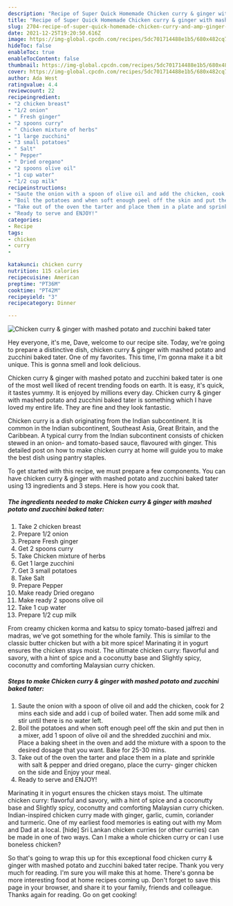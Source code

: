 ```yaml
---
description: "Recipe of Super Quick Homemade Chicken curry & ginger with mashed potato and zucchini baked tater"
title: "Recipe of Super Quick Homemade Chicken curry & ginger with mashed potato and zucchini baked tater"
slug: 2704-recipe-of-super-quick-homemade-chicken-curry-and-amp-ginger-with-mashed-potato-and-zucchini-baked-tater
date: 2021-12-25T19:20:50.616Z
image: https://img-global.cpcdn.com/recipes/5dc701714488e1b5/680x482cq70/chicken-curry-ginger-with-mashed-potato-and-zucchini-baked-tater-recipe-main-photo.jpg
hideToc: false
enableToc: true
enableTocContent: false
thumbnail: https://img-global.cpcdn.com/recipes/5dc701714488e1b5/680x482cq70/chicken-curry-ginger-with-mashed-potato-and-zucchini-baked-tater-recipe-main-photo.jpg
cover: https://img-global.cpcdn.com/recipes/5dc701714488e1b5/680x482cq70/chicken-curry-ginger-with-mashed-potato-and-zucchini-baked-tater-recipe-main-photo.jpg
author: Ada West
ratingvalue: 4.4
reviewcount: 22
recipeingredient:
- "2 chicken breast"
- "1/2 onion"
- " Fresh ginger"
- "2 spoons curry"
- " Chicken mixture of herbs"
- "1 large zucchini"
- "3 small potatoes"
- " Salt"
- " Pepper"
- " Dried oregano"
- "2 spoons olive oil"
- "1 cup water"
- "1/2 cup milk"
recipeinstructions:
- "Saute the onion with a spoon of olive oil and add the chicken, cook for 2 mins each side and add i cup of boiled water. Then add some milk and stir until there is no water left."
- "Boil the potatoes and when soft enough peel off the skin and put then in a mixer, add 1 spoon of olive oil and the shredded zucchini and mix. Place a baking sheet in the oven and add the mixture with a spoon to the desired dosage that you want. Bake for 25-30 mins."
- "Take out of the oven the tarter and place them in a plate and sprinkle with salt & pepper and dried oregano, place the curry- ginger chicken on the side and Enjoy your meal."
- "Ready to serve and ENJOY!"
categories:
- Recipe
tags:
- chicken
- curry
- 

katakunci: chicken curry  
nutrition: 115 calories
recipecuisine: American
preptime: "PT36M"
cooktime: "PT42M"
recipeyield: "3"
recipecategory: Dinner

---
```



![Chicken curry & ginger with mashed potato and zucchini baked tater](https://img-global.cpcdn.com/recipes/5dc701714488e1b5/680x482cq70/chicken-curry-ginger-with-mashed-potato-and-zucchini-baked-tater-recipe-main-photo.jpg)

Hey everyone, it's me, Dave, welcome to our recipe site. Today, we're going to prepare a distinctive dish, chicken curry & ginger with mashed potato and zucchini baked tater. One of my favorites. This time, I'm gonna make it a bit unique. This is gonna smell and look delicious.

Chicken curry & ginger with mashed potato and zucchini baked tater is one of the most well liked of recent trending foods on earth. It is easy, it's quick, it tastes yummy. It is enjoyed by millions every day. Chicken curry & ginger with mashed potato and zucchini baked tater is something which I have loved my entire life. They are fine and they look fantastic.

Chicken curry is a dish originating from the Indian subcontinent. It is common in the Indian subcontinent, Southeast Asia, Great Britain, and the Caribbean. A typical curry from the Indian subcontinent consists of chicken stewed in an onion- and tomato-based sauce, flavoured with ginger. This detailed post on how to make chicken curry at home will guide you to make the best dish using pantry staples.


To get started with this recipe, we must prepare a few components. You can have chicken curry & ginger with mashed potato and zucchini baked tater using 13 ingredients and 3 steps. Here is how you cook that.

<!--inarticleads1-->

##### The ingredients needed to make Chicken curry & ginger with mashed potato and zucchini baked tater:

1. Take 2 chicken breast
1. Prepare 1/2 onion
1. Prepare  Fresh ginger
1. Get 2 spoons curry
1. Take  Chicken mixture of herbs
1. Get 1 large zucchini
1. Get 3 small potatoes
1. Take  Salt
1. Prepare  Pepper
1. Make ready  Dried oregano
1. Make ready 2 spoons olive oil
1. Take 1 cup water
1. Prepare 1/2 cup milk


From creamy chicken korma and katsu to spicy tomato-based jalfrezi and madras, we&#39;ve got something for the whole family. This is similar to the classic butter chicken but with a bit more spice! Marinating it in yogurt ensures the chicken stays moist. The ultimate chicken curry: flavorful and savory, with a hint of spice and a coconutty base and Slightly spicy, coconutty and comforting Malaysian curry chicken. 

<!--inarticleads2-->

##### Steps to make Chicken curry & ginger with mashed potato and zucchini baked tater:

1. Saute the onion with a spoon of olive oil and add the chicken, cook for 2 mins each side and add i cup of boiled water. Then add some milk and stir until there is no water left.
1. Boil the potatoes and when soft enough peel off the skin and put then in a mixer, add 1 spoon of olive oil and the shredded zucchini and mix. Place a baking sheet in the oven and add the mixture with a spoon to the desired dosage that you want. Bake for 25-30 mins.
1. Take out of the oven the tarter and place them in a plate and sprinkle with salt & pepper and dried oregano, place the curry- ginger chicken on the side and Enjoy your meal.
1. Ready to serve and ENJOY!

Marinating it in yogurt ensures the chicken stays moist. The ultimate chicken curry: flavorful and savory, with a hint of spice and a coconutty base and Slightly spicy, coconutty and comforting Malaysian curry chicken. Indian-inspired chicken curry made with ginger, garlic, cumin, coriander and turmeric. One of my earliest food memories is eating out with my Mom and Dad at a local. [hide] Sri Lankan chicken curries (or other curries) can be made in one of two ways. Can I make a whole chicken curry or can I use boneless chicken? 

So that's going to wrap this up for this exceptional food chicken curry & ginger with mashed potato and zucchini baked tater recipe. Thank you very much for reading. I'm sure you will make this at home. There's gonna be more interesting food at home recipes coming up. Don't forget to save this page in your browser, and share it to your family, friends and colleague. Thanks again for reading. Go on get cooking!
